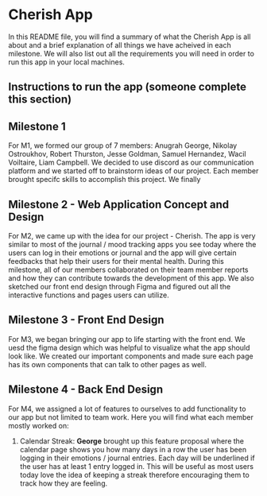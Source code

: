 # Cherish App

In this README file, you will find a summary of what the Cherish App is all about and a brief explanation of all things we have acheived in each milestone. We will also list out all the requirements you will need in order to run this app in your local machines. 

## Instructions to run the app (someone complete this section)


## Milestone 1
For M1, we formed our group of 7 members: Anugrah George, Nikolay Ostroukhov, Robert Thurston, Jesse Goldman, Samuel Hernandez, Wacil Voiltaire, Liam Campbell. We decided to use discord as our communication platform and we started off to brainstorm ideas of our project. Each member brought specifc skills to accomplish this project. We finally 

## Milestone 2 - Web Application Concept and Design 
For M2, we came up with the idea for our project - Cherish. The app is very similar to most of the journal / mood tracking apps you see today where the users can log in their emotions or journal and the app will give certain feedbacks that help their users for their mental health. During this milestone, all of our members collaborated on their team member reports and how they can contribute towards the development of this app. We also sketched our front end design through Figma and figured out all the interactive functions and pages users can utilize.

## Milestone 3 - Front End Design
For M3, we began bringing our app to life starting with the front end. We uesd the figma design which was helpful to visualize what the app should look like. We created our important components and made sure each page has its own components that can talk to other pages as well.

## Milestone 4 - Back End Design
For M4, we assigned a lot of features to ourselves to add functionality to our app but not limited to team work. Here you will find what each member mostly worked on:
 1. Calendar Streak: **George** brought up this feature proposal where the calendar page shows you how many days in a row the user has been logging in their emotions / journal entries. Each day will be underlined if the user has at least 1 entry logged in. This will be useful as most users today love the idea of keeping a streak therefore encouraging them to track how they are feeling.
